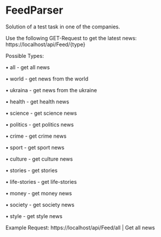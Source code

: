 # FeedParser
Solution of a test task in one of the companies.

Use the following GET-Request to get the latest news: https://localhost/api/Feed/{type}

Possible Types: 

• all - get all news

• world - get news from the world

• ukraina - get news from the ukraine

• health - get health news

• science - get science news

• politics - get politics news

• crime - get crime news

• sport - get sport news

• culture - get culture news

• stories - get stories

• life-stories - get life-stories

• money - get money news

• society - get society news

• style - get style news

Example Request: https://localhost/api/Feed/all | Get all news
